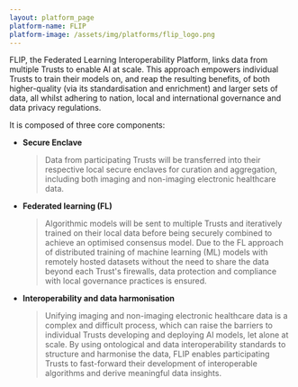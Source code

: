 ```yaml
---
layout: platform_page
platform-name: FLIP
platform-image: /assets/img/platforms/flip_logo.png
---
```


FLIP, the Federated Learning Interoperability Platform, links data from multiple Trusts to enable AI at scale. This approach empowers individual Trusts to train their models on, and reap the resulting benefits, of both higher-quality (via its standardisation and enrichment) and larger sets of data, all whilst adhering to nation, local and international governance and data privacy regulations.

It is composed of three core components:

- **Secure Enclave**
  > Data from participating Trusts will be transferred into their respective local secure enclaves for curation and aggregation, including both imaging and non-imaging electronic healthcare data. 
- **Federated learning (FL)**
  >  Algorithmic models will be sent to multiple Trusts and iteratively trained on their local data before being securely combined to achieve an optimised consensus model. Due to the FL approach of distributed training of machine learning (ML) models with remotely hosted datasets without the need to share the data beyond each Trust's firewalls, data protection and compliance with local governance practices is ensured. 
- **Interoperability and data harmonisation**
  > Unifying imaging and non-imaging electronic healthcare data is a complex and difficult process, which can raise the barriers to individual Trusts developing and deploying AI models, let alone at scale. By using ontological and data interoperability standards to structure and harmonise the data, FLIP enables participating Trusts to fast-forward their development of interoperable algorithms and derive meaningful data insights.